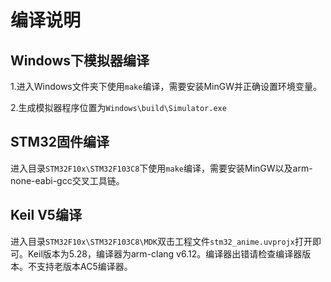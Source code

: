 # 编译说明
## Windows下模拟器编译
1.进入Windows文件夹下使用`make`编译，需要安装MinGW并正确设置环境变量。

2.生成模拟器程序位置为`Windows\build\Simulator.exe`

## STM32固件编译
进入目录`STM32F10x\STM32F103C8`下使用`make`编译，需要安装MinGW以及arm-none-eabi-gcc交叉工具链。

## Keil V5编译
进入目录`STM32F10x\STM32F103C8\MDK`双击工程文件`stm32_anime.uvprojx`打开即可。Keil版本为5.28，编译器为arm-clang v6.12。编译器出错请检查编译器版本。不支持老版本AC5编译器。